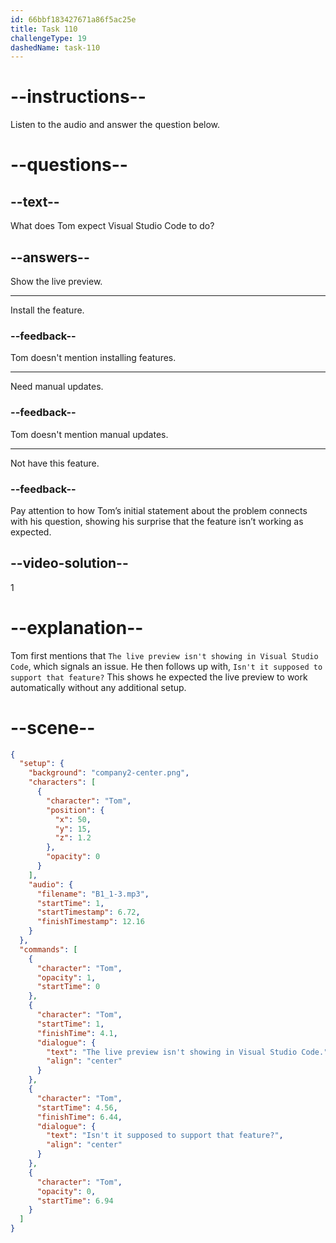 ```yaml
---
id: 66bbf183427671a86f5ac25e
title: Task 110
challengeType: 19
dashedName: task-110
---
```


<!-- Audio Reference:
Tom: The live preview isn't showing in Visual Studio Code. Isn't it supposed to support that feature? -->

# --instructions--

Listen to the audio and answer the question below.

# --questions--

## --text--

What does Tom expect Visual Studio Code to do?

## --answers--

Show the live preview.

---

Install the feature.

### --feedback--

Tom doesn't mention installing features.

---

Need manual updates.

### --feedback--

Tom doesn't mention manual updates.

---

Not have this feature.

### --feedback--

Pay attention to how Tom’s initial statement about the problem connects with his question, showing his surprise that the feature isn’t working as expected.
  
## --video-solution--

1

# --explanation--

Tom first mentions that `The live preview isn't showing in Visual Studio Code`, which signals an issue. He then follows up with, `Isn't it supposed to support that feature?` This shows he expected the live preview to work automatically without any additional setup.

# --scene--

```json
{
  "setup": {
    "background": "company2-center.png",
    "characters": [
      {
        "character": "Tom",
        "position": {
          "x": 50,
          "y": 15,
          "z": 1.2
        },
        "opacity": 0
      }
    ],
    "audio": {
      "filename": "B1_1-3.mp3",
      "startTime": 1,
      "startTimestamp": 6.72,
      "finishTimestamp": 12.16
    }
  },
  "commands": [
    {
      "character": "Tom",
      "opacity": 1,
      "startTime": 0
    },
    {
      "character": "Tom",
      "startTime": 1,
      "finishTime": 4.1,
      "dialogue": {
        "text": "The live preview isn't showing in Visual Studio Code.",
        "align": "center"
      }
    },
    {
      "character": "Tom",
      "startTime": 4.56,
      "finishTime": 6.44,
      "dialogue": {
        "text": "Isn't it supposed to support that feature?",
        "align": "center"
      }
    },
    {
      "character": "Tom",
      "opacity": 0,
      "startTime": 6.94
    }
  ]
}
```

